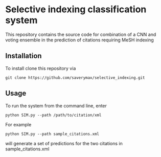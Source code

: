 # Selective indexing classification system

This repository contains the source code for combination of 
a CNN and voting ensemble in the prediction of citations requiring
MeSH indexing

## Installation

To install clone this repository via
```
git clone https://github.com/saverymax/selective_indexing.git
```

## Usage

To run the system from the command line, enter
```
python SIM.py --path /path/to/citation/xml
```

For example
```
python SIM.py --path sample_citations.xml
```
will generate a set of predictions for the two citations in sample_citations.xml





